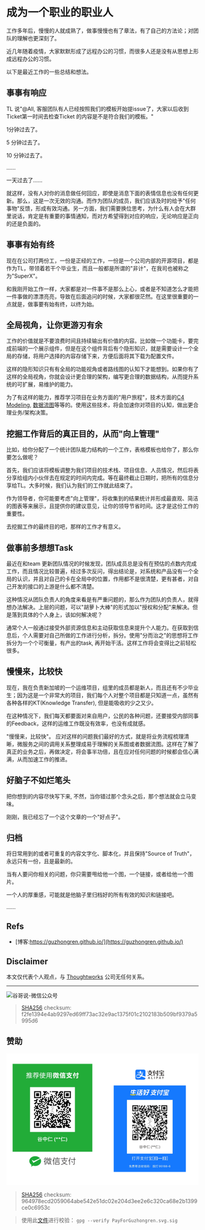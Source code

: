 # 成为一个职业的职业人


工作多年后，慢慢的人就成熟了，做事慢慢也有了章法，有了自己的方法论；对团队的理解也更深刻了。

近几年随着疫情，大家默默形成了远程办公的习惯，而很多人还是没有从思想上形成远程办公的习惯。

以下是最近工作的一些总结和想法。

## 事事有响应

TL 说"@All, 客服团队有人已经按照我们的模板开始提issue了，大家以后收到Ticket第一时间去检查Ticket 的内容是不是符合我们的模板。"

1分钟过去了。

5 分钟过去了。

10 分钟过去了。

......

一天过去了......

就这样，没有人对你的消息做任何回应，即使是消息下面的表情信息也没有任何更新。那么，这是一次无效的沟通。而作为团队的成员，我们应该及时的给予"任何事物"反馈，形成有效沟通。另一方面，我们需要换位思考，为什么有人会在大群里说话，肯定是有重要的事情通知，而对方希望得到对应的响应，无论响应是正向的还是负面的。

## 事事有始有终

现在在公司打两份工，一份是正经的工作，一份是一个公司内部的开源项目，都是作为TL，带领着若干个毕业生，而且一般都是所谓的"非计"，在我司也被称之为"SuperX"。

和我刚开始工作一样，大家都是对一件事不是那么上心，或者是不知道怎么才能把一件事做的漂漂亮亮，导致在后面追问的时候，大家都很茫然。在这里很重要的一点就是，做事要有始有终，以终为始。



## 全局视角，让你更游刃有余

工作的价值就是不要浪费时间且持续输出有价值的内容。比如做一个功能卡，要完成前端的一个展示组件，但是在这个组件背后有个隐形知识，就是需要设计一个全局的存储，将用户选择的内容存储下来，方便后面将其下载为配置文件。

这样的隐形知识只有有全局的功能视角或者路线图的认知下才能想到。如果你有了这样的全局视角，你就会设计更合理的架构，编写更合理的数据结构，从而提升系统的可扩展，易维护的能力。

为了有这样的能力，推荐学习项目在业务方面的"用户旅程"，技术方面的[C4 Modeling](https://guzhongren.github.io/slides/talks/01.C4-Model), [数据流图](https://plantuml.com/sequence-diagram)等等的。使用这些技术，将会加速你对项目的认知，做出更合理业务/架构决策。

## 挖掘工作背后的真正目的，从而"向上管理"

比如，给你分配了一个统计团队能力结构的一个工作，表格模板也给你了，那么你要怎么做呢？

首先，我们应该将模板调整为我们项目的技术栈、项目信息、人员情况，然后将表分享给组内小伙伴去在规定的时间内完成。等在最终截止日期时，把所有的信息分享给TL。大多时候，我们认为我们的工作就此结束了。

作为领导者，你可能要考虑"向上管理"，将收集到的结果统计并形成最直观、简洁的图表等来展示，且提供你的建议意见，让你的领导节省时间。这才是这份工作的重要性。

去挖掘工作的最终目的吧，那样的工作才有意义。

## 做事前多想想Task

最近在和team 更新团队情况的时候发现，团队成员总是没有在预估的点数内完成工作，而且情况比较普遍，经过多次反问，得出结论是，对系统和产品没有一个全局的认识，并且对自己的卡在全局中的位置，作用都不是很清楚，更有甚者，对自己开发的接口的上游是什么都不清楚。

这种情况从团队负责人的角度来看是有严重问题的，那么作为团队的负责人，就得想办法解决。上层的问题，可以"胡萝卜大棒"的形式加以"授权和分配"来解决。但是落到具体的个人身上，该如何解决呢？

通常个人一般通过接受外部资源信息和主动获取信息来提升个人能力。在获取到信息后，个人需要对自己所做的工作进行分析，拆分。使用"分而治之"的思想将工作拆分为一个个可衡量，有产出的task, 再开始干活。这样工作将会变得比之前轻松很多。

## 慢慢来，比较快

现在，我在负责新加坡的一个运维项目，组里的成员都是新人，而且还有不少毕业生；因为这是一个非常大的项目，我们每个人对整个项目都是只知道一点，虽然有各种各样的KT(Knowledge Transfer), 但是能吸收的少之又少。

在这种情况下，我们每天都要面对来自用户，公民的各种问题，还要接受内部同事的Feedback，这样的运维工作既没有效率，也没有成就感。

"慢慢来，比较快"。 应对这样的问题我们最好的方式，就是将业务流程梳理清晰，微服务之间的调用关系整理成易于理解的关系图或者数据流图。这样在了解了真正的业务之后，再做决定，将会事半功倍，且在应对任何问题的时候都会信心满满，从而加速工作的推进。


## 好脑子不如烂笔头

把你想到的内容尽快写下来, 不然，当你错过那个念头之后，那个想法就会立马变味。

刚刚，我已经忘了一个这个文章的一个"好点子"。


## 归档

将日常用到的或者可重复的内容文字化、脚本化，并且保持"Source of Truth"，永远只有一份，且是最新的。

当有人要问你相关的问题，你只需要甩给他一个图，一个链接，或者给他一个图片。

一个人的厚重感，可能就是他脑子里归档好的所有有效的知识和链接吧。

......

## Refs

* [博客:https://guzhongren.github.io/](https://guzhongren.github.io/)

## Disclaimer

本文仅代表个人观点，与 [Thoughtworks](https://www.Thoughtworks.com/) 公司无任何关系。

----
![谷哥说-微信公众号](https://cdn.jsdelivr.net/gh/guzhongren/data-hosting@main/20210819/wechat.ae9zxgscqcg.png)
> [SHA256](https://emn178.github.io/online-tools/sha256_checksum.html) checksum: f2fe1394e4ab9297ed69ff73ac32e9ac1375f01c2102183b509bf9379a5995d6

## 赞助

![PayForGuzhongren](/images/pay/PayForGuzhongren.svg)
> [SHA256](https://emn178.github.io/online-tools/sha256_checksum.html) checksum: 964978ecd2059064abe542e51dc02e204d3ee2e6c320ca68e2b1399ce0c6953c

> 使用此[文件](https://guzhongren.github.io/images/pay/payforguzhongren.svg.sig)进行校验： `gpg --verify PayForGuzhongren.svg.sig`

